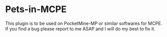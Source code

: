 # Pets-in-MCPE
This plugin is to be used on PocketMine-MP or similar softwares for MCPE. If you find a bug please report to me ASAP and I will do my best to fix it.
